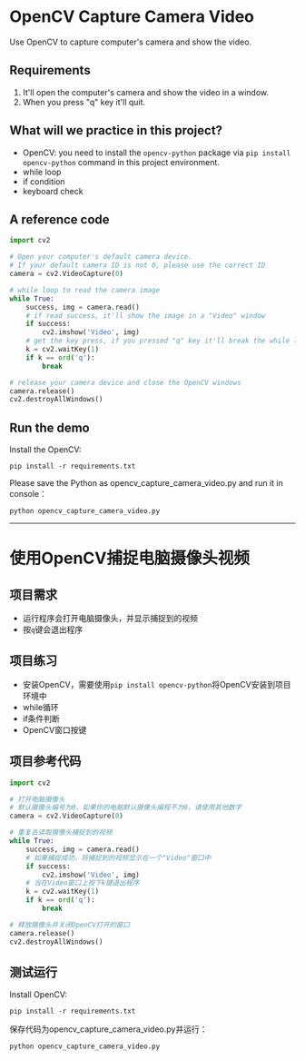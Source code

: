 # OpenCV Capture Camera Video
Use OpenCV to capture computer's camera and show the video.

## Requirements

1. It'll open the computer's camera and show the video in a window.
2. When you press "q" key it'll quit.

## What will we practice in this project?

- OpenCV: you need to install the `opencv-python` package via `pip install opencv-python` command in this project environment.
- while loop
- if condition
- keyboard check

## A reference code

```python
import cv2

# Open your computer's default camera device.
# If your default camera ID is not 0, please use the correct ID
camera = cv2.VideoCapture(0)

# while loop to read the camera image
while True:
    success, img = camera.read()
    # if read success, it'll show the image in a "Video" window
    if success:
        cv2.imshow('Video', img)
    # get the key press, if you pressed "q" key it'll break the while loop
    k = cv2.waitKey(1)
    if k == ord('q'):
        break

# release your camera device and close the OpenCV windows
camera.release()
cv2.destroyAllWindows()

```

## Run the demo
Install the OpenCV:
```shell
pip install -r requirements.txt
```
Please save the Python as opencv_capture_camera_video.py and run it in console：

```
python opencv_capture_camera_video.py
```

----

# 使用OpenCV捕捉电脑摄像头视频

## 项目需求

- 运行程序会打开电脑摄像头，并显示捕捉到的视频
- 按`q`键会退出程序

## 项目练习

- 安装OpenCV，需要使用`pip install opencv-python`将OpenCV安装到项目环境中
- while循环
- if条件判断
- OpenCV窗口按键

## 项目参考代码

```python
import cv2

# 打开电脑摄像头
# 默认摄像头编号为0，如果你的电脑默认摄像头编程不为0，请使用其他数字
camera = cv2.VideoCapture(0)

# 重复去读取摄像头捕捉到的视频
while True:
    success, img = camera.read()
    # 如果捕捉成功，将捕捉到的视频显示在一个"Video"窗口中
    if success:
        cv2.imshow('Video', img)
    # 当在Video窗口上按下k键退出程序
    k = cv2.waitKey(1)
    if k == ord('q'):
        break

# 释放摄像头并关闭OpenCV打开的窗口
camera.release()
cv2.destroyAllWindows()

```

## 测试运行

Install OpenCV:
```shell
pip install -r requirements.txt
```
保存代码为opencv_capture_camera_video.py并运行：

```
python opencv_capture_camera_video.py
```
